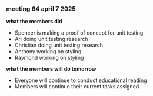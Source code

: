 ### meeting 64 april 7 2025
**what the members did**
- Spencer is making a proof of concept for unit testing
- Ari doing unit testing research
- Christian doing unit testing research
- Anthony working on styling
- Raymond working on styling

**what the members will do tomorrow**
- Everyone will continue to conduct educational reading
- Members will continue their current tasks assigned